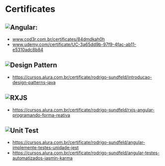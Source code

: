 # Certificates

## ![Angular](https://img.shields.io/badge/angular-%23DD0031.svg?style=for-the-badge&logo=angular&logoColor=white):
- www.cod3r.com.br/certificates/84dmdkah0h
- www.udemy.com/certificate/UC-3a65dd9b-97f9-4fac-ab11-e5310adc8b84

## ![Design Pattern](https://img.shields.io/badge/Design%20Pattern-8A2BE2)
- https://cursos.alura.com.br/certificate/rodrigo-sundfeld/introducao-design-patterns-java

## ![RXJS](https://img.shields.io/badge/RXJS-blue)
- https://cursos.alura.com.br/certificate/rodrigo-sundfeld/rxjs-angular-programando-forma-reativa

## ![Unit Test](https://img.shields.io/badge/Unit%20Test-green)
- https://cursos.alura.com.br/certificate/rodrigo-sundfeld/angular-implemente-testes-unidade-jest
- https://cursos.alura.com.br/certificate/rodrigo-sundfeld/angular-testes-automatizados-jasmin-karma
